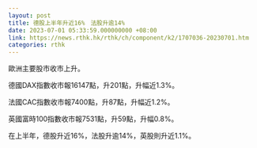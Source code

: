 ```yaml
---
layout: post
title: 德股上半年升近16%　法股升逾14%
date: 2023-07-01 05:33:59.000000000 +08:00
link: https://news.rthk.hk/rthk/ch/component/k2/1707036-20230701.htm
categories: rthk
---
```


歐洲主要股市收市上升。

德國DAX指數收市報16147點，升201點，升幅近1.3%。

法國CAC指數收市報7400點，升87點，升幅近1.2%。

英國富時100指數收市報7531點，升59點，升幅0.8%。

在上半年，德股升近16%，法股升逾14%，英股則升近1.1%。
